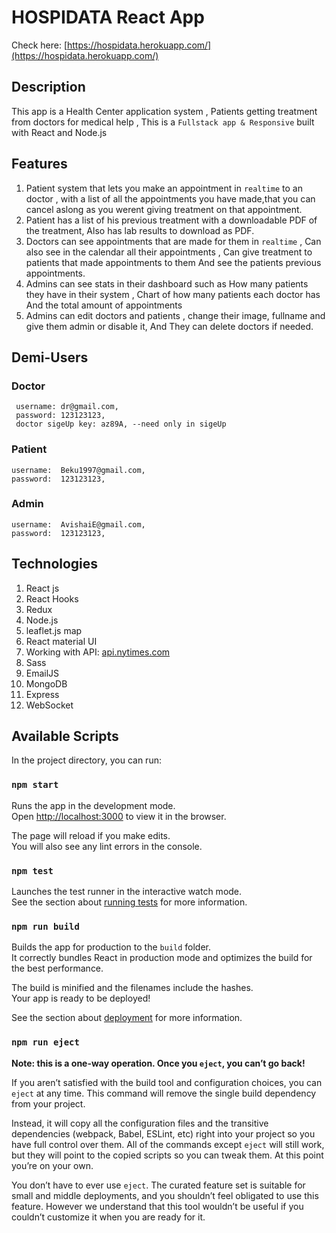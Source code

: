 # HOSPIDATA React App

Check here: [https://hospidata.herokuapp.com/](https://hospidata.herokuapp.com/)

## Description

This app is a Health Center application system , Patients getting treatment from doctors for medical help , This is a `Fullstack app & Responsive` built with React and Node.js

## Features

1. Patient system that lets you make an appointment in `realtime` to an doctor , with a list   of all the appointments you have made,that you can cancel aslong as you werent giving treatment on that appointment.
2. Patient has a list of his previous treatment with a downloadable PDF of the treatment, Also has lab results to download as PDF.
3. Doctors can see appointments that are made for them in `realtime` , Can also see in the calendar all their appointments , Can give treatment to patients that made appointments to them And see the patients previous appointments.
4. Admins can see stats in their dashboard such as How many patients they have in their system , Chart of how many patients each doctor has And the total amount of appointments
5. Admins can edit doctors and patients , change their image, fullname and give them admin or disable it, And They can delete doctors if needed.

## Demi-Users

### Doctor
     username: dr@gmail.com,
     password: 123123123,
     doctor sigeUp key: az89A, --need only in sigeUp 

### Patient
    username:  Beku1997@gmail.com,
    password:  123123123,

### Admin
    username:  AvishaiE@gmail.com,
    password:  123123123,

## Technologies

1. React js 
2. React Hooks 
3. Redux 
3. Node.js 
4. leaflet.js map
5. React material UI
6. Working with API: [api.nytimes.com](https://developer.nytimes.com/)
7. Sass
8. EmailJS
9. MongoDB
10. Express
11. WebSocket

## Available Scripts

In the project directory, you can run:

### `npm start`

Runs the app in the development mode.\
Open [http://localhost:3000](http://localhost:3000) to view it in the browser.

The page will reload if you make edits.\
You will also see any lint errors in the console.

### `npm test`

Launches the test runner in the interactive watch mode.\
See the section about [running tests](https://facebook.github.io/create-react-app/docs/running-tests) for more information.

### `npm run build`

Builds the app for production to the `build` folder.\
It correctly bundles React in production mode and optimizes the build for the best performance.

The build is minified and the filenames include the hashes.\
Your app is ready to be deployed!

See the section about [deployment](https://facebook.github.io/create-react-app/docs/deployment) for more information.

### `npm run eject`

**Note: this is a one-way operation. Once you `eject`, you can’t go back!**

If you aren’t satisfied with the build tool and configuration choices, you can `eject` at any time. This command will remove the single build dependency from your project.

Instead, it will copy all the configuration files and the transitive dependencies (webpack, Babel, ESLint, etc) right into your project so you have full control over them. All of the commands except `eject` will still work, but they will point to the copied scripts so you can tweak them. At this point you’re on your own.

You don’t have to ever use `eject`. The curated feature set is suitable for small and middle deployments, and you shouldn’t feel obligated to use this feature. However we understand that this tool wouldn’t be useful if you couldn’t customize it when you are ready for it.

